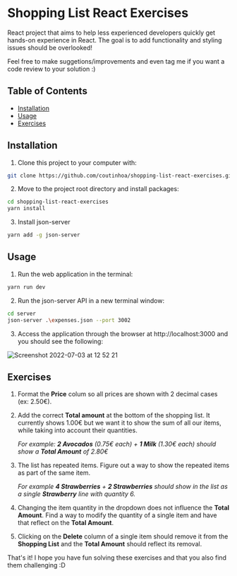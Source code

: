 # Shopping List React Exercises

React project that aims to help less experienced developers quickly get hands-on experience in React. The goal is to add functionality and styling issues should be overlooked!

Feel free to make suggetions/improvements and even tag me if you want a code review to your solution :)

## Table of Contents

- [Installation](#installation)
- [Usage](#usage)
- [Exercises](#exercises)

## Installation

1. Clone this project to your computer with:

```sh
git clone https://github.com/coutinhoa/shopping-list-react-exercises.git
```

2. Move to the project root directory and install packages:

```sh
cd shopping-list-react-exercises
yarn install
```

3. Install json-server

```sh
yarn add -g json-server
```

## Usage

1. Run the web application in the terminal:

```sh
yarn run dev
```

2. Run the json-server API in a new terminal window:

```sh
cd server
json-server .\expenses.json --port 3002
```

3. Access the application through the browser at http://localhost:3000 and you should see the following:

![Screenshot 2022-07-03 at 12 52 21](https://user-images.githubusercontent.com/55699538/177037100-9b10ca47-00a4-472a-a5d4-3f37d39fb2fb.png)

## Exercises

1. Format the **Price** colum so all prices are shown with 2 decimal cases (ex: 2.50€).

2. Add the correct **Total amount** at the bottom of the shopping list. It currently shows 1.00€ but we want it to show the sum of all our items, while taking into account their quantities.

   _For example: **2 Avocados** (0.75€ each) + **1 Milk** (1.30€ each) should show a **Total Amount** of 2.80€_

3. The list has repeated items. Figure out a way to show the repeated items as part of the same item.

   _For example **4 Strawberries** + **2 Strawberries** should show in the list as a single **Strawberry** line with quantity 6._

4. Changing the item quantity in the dropdown does not influence the **Total Amount**. Find a way to modify the quantity of a single item and have that reflect on the **Total Amount**.

5. Clicking on the **Delete** column of a single item should remove it from the **Shopping List** and the **Total Amount** should reflect its removal.

That's it! I hope you have fun solving these exercises and that you also find them challenging :D
